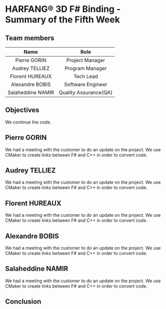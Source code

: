 # HARFANG® 3D F# Binding - Summary of the Fifth Week

## Team members

| Name | Role |
| :---: | :---: |
| Pierre GORIN | Project Manager |
| Audrey TELLIEZ | Program Manager |
| Florent HUREAUX | Tech Lead |
| Alexandre BOBIS | Software Engineer |
| Salaheddine NAMIR | Quality Assurance(QA) |

## Objectives

We continue the code.

## Pierre GORIN

We had a meeting with the customer to do an update on the project. We use CMaker to create links between F# and C++ in order to convert code.

## Audrey TELLIEZ

We had a meeting with the customer to do an update on the project. We use CMaker to create links between F# and C++ in order to convert code.

## Florent HUREAUX

We had a meeting with the customer to do an update on the project. We use CMaker to create links between F# and C++ in order to convert code.

## Alexandre BOBIS

We had a meeting with the customer to do an update on the project. We use CMaker to create links between F# and C++ in order to convert code.

## Salaheddine NAMIR

We had a meeting with the customer to do an update on the project. We use CMaker to create links between F# and C++ in order to convert code.

## Conclusion
